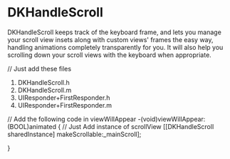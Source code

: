 # DKHandleScroll
DKHandleScroll keeps track of the keyboard frame, and lets you manage your scroll view insets along with custom views' frames the easy way, handling animations completely transparently for you. It will also help you scrolling down your scroll views with the keyboard when appropriate.

// Just add these files
1. DKHandleScroll.h
2. DKHandleScroll.m
3. UIResponder+FirstResponder.h
4. UIResponder+FirstResponder.m


// Add the following code in viewWillAppear
-(void)viewWillAppear:(BOOL)animated
{
    // Just Add instance of scrollView
    [[DKHandleScroll sharedInstance] makeScrollable:_mainScroll];

    
}
